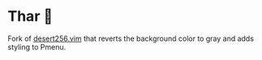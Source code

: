 Thar :sunrise_over_mountains:
=============================

Fork of [desert256.vim](http://www.vim.org/scripts/script.php?script_id=1243)
that reverts the background color to gray and adds styling to Pmenu.
